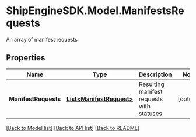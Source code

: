 # ShipEngineSDK.Model.ManifestsRequests
An array of manifest requests

## Properties

Name | Type | Description | Notes
------------ | ------------- | ------------- | -------------
**ManifestRequests** | [**List&lt;ManifestRequest&gt;**](ManifestRequest.md) | Resulting manifest requests with statuses | [optional] 

[[Back to Model list]](../README.md#documentation-for-models) [[Back to API list]](../README.md#documentation-for-api-endpoints) [[Back to README]](../README.md)

